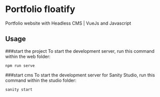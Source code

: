 # Portfolio floatify

Portfolio website with Headless CMS | VueJs and Javascript

## Usage

###start the project
To start the development server, run this command within the web folder:

```
npm run serve

```

###start cms
To start the development server for Sanity Studio, run this command within the studio folder:

```
sanity start

```
